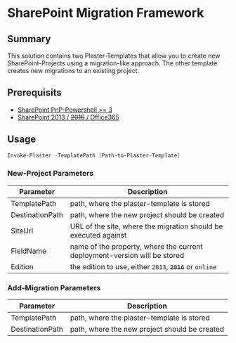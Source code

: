 # SharePoint Migration Framework

## Summary

This solution contains two Plaster-Templates that allow you to create new SharePoint-Projects using a migration-like approach. The other template creates new migrations to an existing project.

## Prerequisits
- [SharePoint PnP-Powershell >= 3](https://github.com/PowerShell/Plaster)
- [SharePoint 2013 / ~~2016~~ / Office365](https://github.com/SharePoint/PnP-PowerShell)

## Usage

```powershell
Invoke-Plaster -TemplatePath [Path-to-Plaster-Template]
```

### New-Project Parameters
| Parameter | Description |
| ---|--- |
| TemplatePath | path, where the plaster-template is stored
| DestinationPath | path, where the new project should be created
| SiteUrl | URL of the site, where the migration should be executed against
| FieldName | name of the property, where the current deployment-version will be stored
| Edition | the edition to use, either `2013`, ~~`2016`~~ or `online`

### Add-Migration Parameters
| Parameter | Description |
| ---|--- |
| TemplatePath | path, where the plaster-template is stored
| DestinationPath | path, where the new project should be created